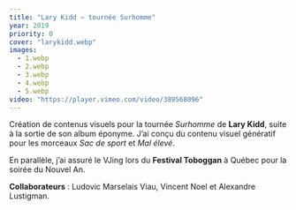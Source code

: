 ```yaml
---
title: "Lary Kidd – tournée Surhomme"
year: 2019
priority: 0
cover: "larykidd.webp"
images:
  - 1.webp
  - 2.webp
  - 3.webp
  - 4.webp
  - 5.webp
video: "https://player.vimeo.com/video/389568096"
---
```


Création de contenus visuels pour la tournée _Surhomme_ de **Lary Kidd**, suite à la sortie de son album éponyme. J’ai conçu du contenu visuel génératif pour les morceaux _Sac de sport_ et _Mal élevé_.

En parallèle, j’ai assuré le VJing lors du **Festival Toboggan** à Québec pour la soirée du Nouvel An.

**Collaborateurs** : Ludovic Marselais Viau, Vincent Noel et Alexandre Lustigman.
